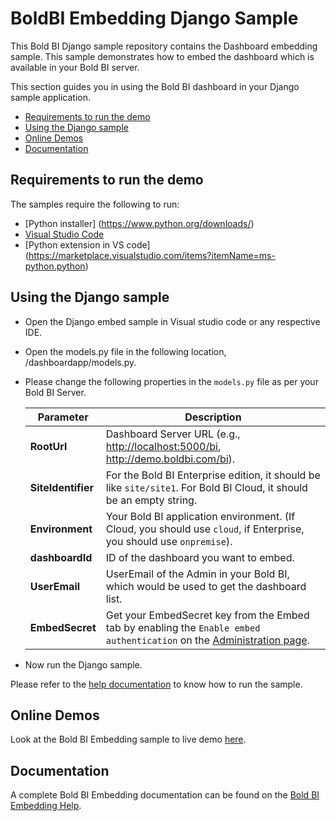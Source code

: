 # BoldBI Embedding Django Sample

This Bold BI Django sample repository contains the Dashboard embedding sample. This sample demonstrates how to embed the dashboard which is available in your Bold BI server.

This section guides you in using the Bold BI dashboard in your Django sample application.

* [Requirements to run the demo](#requirements-to-run-the-demo)
* [Using the Django sample](#using-the-django-sample)
* [Online Demos](#online-demos)
* [Documentation](#documentation)

## Requirements to run the demo

The samples require the following to run:

* [Python installer] (<https://www.python.org/downloads/>)
* [Visual Studio Code](https://code.visualstudio.com/download)
* [Python extension in VS code] (<https://marketplace.visualstudio.com/items?itemName=ms-python.python>)

## Using the Django sample

* Open the Django embed sample in Visual studio code or any respective IDE.

* Open the models.py file in the following location, /dashboardapp/models.py.

* Please change the following properties in the `models.py` file as per your Bold BI Server.

    | Parameter         | Description |
    |-------------------|-------------|
    | **RootUrl**       | Dashboard Server URL (e.g., <http://localhost:5000/bi>, <http://demo.boldbi.com/bi>). |
    | **SiteIdentifier**| For the Bold BI Enterprise edition, it should be like `site/site1`. For Bold BI Cloud, it should be an empty string. |
    | **Environment**   | Your Bold BI application environment. (If Cloud, you should use `cloud`, if Enterprise, you should use `onpremise`). |
    | **dashboardId**   | ID of the dashboard you want to embed. |
    | **UserEmail**     | UserEmail of the Admin in your Bold BI, which would be used to get the dashboard list. |
    | **EmbedSecret**   | Get your EmbedSecret key from the Embed tab by enabling the `Enable embed authentication` on the [Administration page](https://help.boldbi.com/embedded-bi/site-administration/embed-settings/). |

* Now run the Django sample.

Please refer to the [help documentation](https://help.boldbi.com/embedded-bi/javascript-based/samples/v3.3.40-or-later/other-platform-samples/#django-sample-to-embed-the-dashboard) to know how to run the sample.

## Online Demos

Look at the Bold BI Embedding sample to live demo [here](https://samples.boldbi.com/embed).

## Documentation

A complete Bold BI Embedding documentation can be found on the [Bold BI Embedding Help](https://help.boldbi.com/embedded-bi/javascript-based/).
